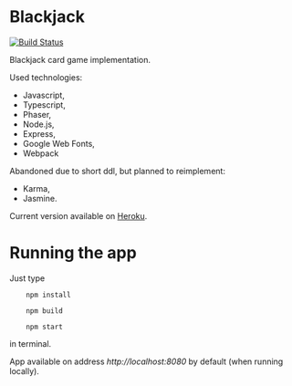 # Blackjack 

[![Build Status][travis-badge]][travis-badge-url]

Blackjack card game implementation. 

Used technologies:
- Javascript,
- Typescript, 
- Phaser,
- Node.js,
- Express,
- Google Web Fonts,
- Webpack

Abandoned due to short ddl, but planned to reimplement:
- Karma,
- Jasmine.

Current version available on [Heroku](https://web-blackjack-game.herokuapp.com).

# Running the app
Just type 
```
    npm install
```
```
    npm build
```
```
    npm start
```
in terminal.

App available on address _http://localhost:8080_ by default (when running locally).


[travis-badge]: https://travis-ci.org/Nevaan/web-blackjack.svg?branch=master
[travis-badge-url]: https://travis-ci.org/Nevaan/web-blackjack
